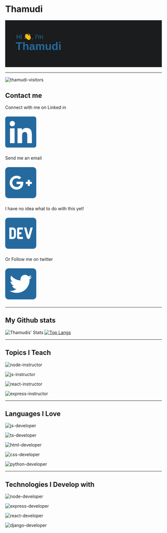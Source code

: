 # Thamudi

![header img here](./images/header.png)

___

![thamudi-visitors](https://visitor-badge.glitch.me/badge?flat=true&page_id=thamudi.thamudi)

## Contact me

Connect with me on Linked in

[![thamudi-linked-in](./images/linkedin.svg)](https://www.linkedin.com/in/tamim-hamoudi) 

 Send me an email

[![thamudi-linked-in](./images/google-plus.svg)](https://tamim.hamoudi@gmail.com)

I have no idea what to do with this yet!

[![thamudi-linked-in](./images/dev.svg)](https://dev.to/thamudi)

Or Follow me on twitter

[![thamudi-linked-in](./images/twitter.svg)](https://twitter.com/thamudi93) 

___

## My Github stats

![Thamudis' Stats](https://github-readme-stats.vercel.app/api?username=thamudi&show_icons=true&title_color=256a9f&text_color=f5f5f5&bg_color=1a1c1d&icon_color=256a9f&hide_border=true)
[![Top Langs](https://github-readme-stats.vercel.app/api/top-langs/?username=thamudi&layout=compact&title_color=256a9f&text_color=f5f5f5&bg_color=1a1c1d&icon_color=256a9f&hide_border=true)](https://github.com/anuraghazra/github-readme-stats)

___

## Topics I Teach

![node-instructor](https://img.shields.io/badge/Instructor-Node-informational?style=flat&logo=node.jslogoColor=white&color=025800)

![js-instructor](https://img.shields.io/badge/Instructor-JavaScript-informational?style=flat&logo=javascript&logoColor=white&color=f7df1c)

![react-instructor](https://img.shields.io/badge/Instructor-ReactJS-informational?style=flat&logo=react&logoColor=white&color=61dafb)

![express-instructor](https://img.shields.io/badge/Instructor-ExpressJS-informational?style=flat&logo=express&logoColor=white&color=white)

___

## Languages I Love

![js-developer](https://img.shields.io/badge/Developer-JavaScript-informational?style=flat&logo=javascript&logoColor=white&color=f7df1c)

![ts-developer](https://img.shields.io/badge/Developer-Typescript-informational?style=flat&logo=typescript&logoColor=white&color=2f74c0)

![html-developer](https://img.shields.io/badge/Developer-HTML-informational?style=flat&logo=html5&logoColor=white&color=dc4a27)

![css-developer](https://img.shields.io/badge/Developer-CSS-informational?style=flat&logo=css-wizardry&logoColor=white&color=264bdc)

![python-developer](https://img.shields.io/badge/Developer-Python-informational?style=flat&logo=pyhton-wizardry&logoColor=white&color=004daa)

___

## Technologies I Develop with

![node-developer](https://img.shields.io/badge/Developer-Node-informational?style=flat&logo=node.jslogoColor=white&color=025800)

![express-developer](https://img.shields.io/badge/Developer-ExpressJS-informational?style=flat&logo=express&logoColor=white&color=white)

![react-developer](https://img.shields.io/badge/Developer-ReactJS-informational?style=flat&logo=react&logoColor=white&color=61dafb)

![django-developer](https://img.shields.io/badge/Developer-Django-informational?style=flat&logo=django&logoColor=white&color=0c4b33)
